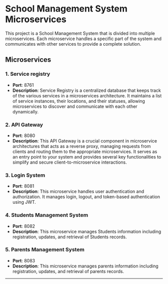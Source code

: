 # School Management System Microservices

This project is a School Management System that is divided into multiple microservices. Each microservice handles a specific part of the system and communicates with other services to provide a complete solution.

## Microservices

### 1. Service registry
- **Port**: 8761
- **Description**: Service Registry is a centralized database that keeps track of the various services in a microservices architecture. It maintains a list of service instances, their locations, and their statuses, allowing microservices to discover and communicate with each other dynamically.
### 2. API Gateway
- **Port**: 8080
- **Description**: This API Gateway is a crucial component in microservice architectures that acts as a reverse proxy, managing requests from clients and routing them to the appropriate microservices. It serves as an entry point to your system and provides several key functionalities to simplify and secure client-to-microservice interactions.
### 3. Login System
- **Port**: 8081
- **Description**: This microservice handles user authentication and authorization. It manages login, logout, and token-based authentication using JWT.

### 4. Students Management System
- **Port**: 8082
- **Description**: This microservice manages Students information including registration, updates, and retrieval of Students records.

### 5. Parents Management System
- **Port**: 8083
- **Description**: This microservice manages parents information including registration, updates, and retrieval of parents records.

---

